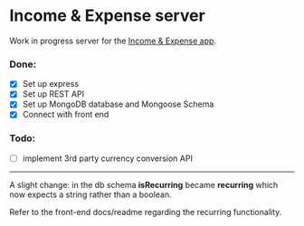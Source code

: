 # Income & Expense server

Work in progress server for the [Income & Expense app](https://github.com/barnabasmolnar/income-expense).

### Done:
* [x] Set up express
* [x] Set up REST API
* [x] Set up MongoDB database and Mongoose Schema
* [x] Connect with front end

### Todo:
* [ ] implement 3rd party currency conversion API

---

A slight change: in the db schema **isRecurring** became **recurring** which now expects a string rather than a boolean. 

Refer to the front-end docs/readme regarding the recurring functionality.